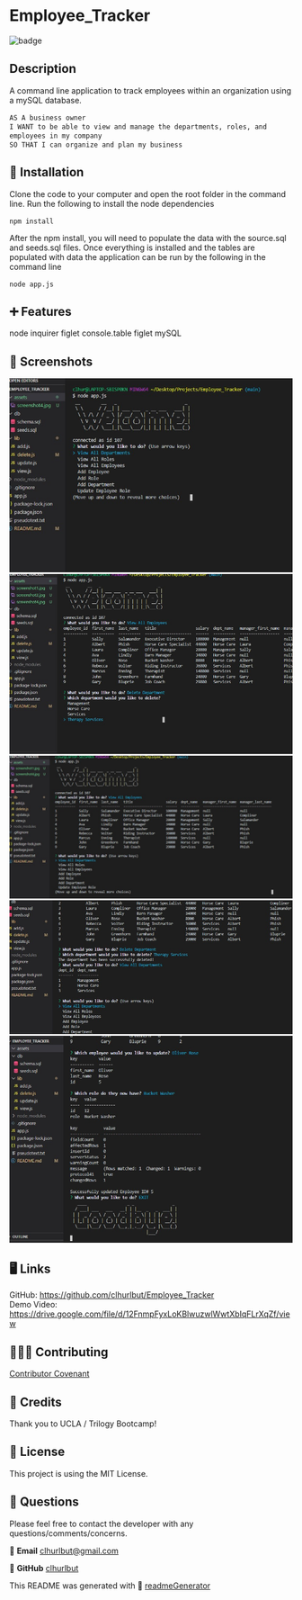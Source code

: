 # Employee_Tracker

![badge](https://img.shields.io/badge/License-MIT-brightgreen)

  ## Description
   A command line application to track employees within an organization using a mySQL database.

   ```
AS A business owner
I WANT to be able to view and manage the departments, roles, and employees in my company
SO THAT I can organize and plan my business
```

  ## 💽 Installation
   Clone the code to your computer and open the root folder in the command line. Run the following to install the node dependencies
   ```
   npm install 
   ```
   After the npm install, you will need to populate the data with the source.sql and seeds.sql files. Once everything is installed and the tables are populated with data the application can be run by the following in the command line
   ```
   node app.js
   ```

  ## ➕ Features
   node inquirer figlet console.table figlet mySQL 

  ## 💾 Screenshots
  ![Screenshot of App](./assets/screenshot1.jpg)
  ![Screenshot of App](./assets/screenshot2.jpg)
   ![Screenshot of App](./assets/screenshot3.jpg)
  ![Screenshot of App](./assets/screenshot3point5.jpg)
  ![Screenshot of App](./assets/screenshot4.jpg)
 
  

  
 ## 🖥️ Links 
GitHub: https://github.com/clhurlbut/Employee_Tracker <br>
Demo Video: https://drive.google.com/file/d/12FnmpFyxLoKBlwuzwlWwtXbIqFLrXqZf/view <br>

  ## 🧑‍🤝‍🧑 Contributing
   [Contributor Covenant](https://www.contributor-covenant.org/)

  ## 💖 Credits
   Thank you to UCLA / Trilogy Bootcamp!

  ## 📒 License 
   This project is using the MIT License. 

  ## 🙋 Questions 
   Please feel free to contact the developer with any questions/comments/concerns. 
   
   📧 **Email**
   <clhurlbut@gmail.com>
   
   🔗 **GitHub** 
   [clhurlbut](https://github.com/clhurlbut)
   



  This README was generated with 🥔 [readmeGenerator](https://github.com/clhurlbut/readmeGenerator)  
